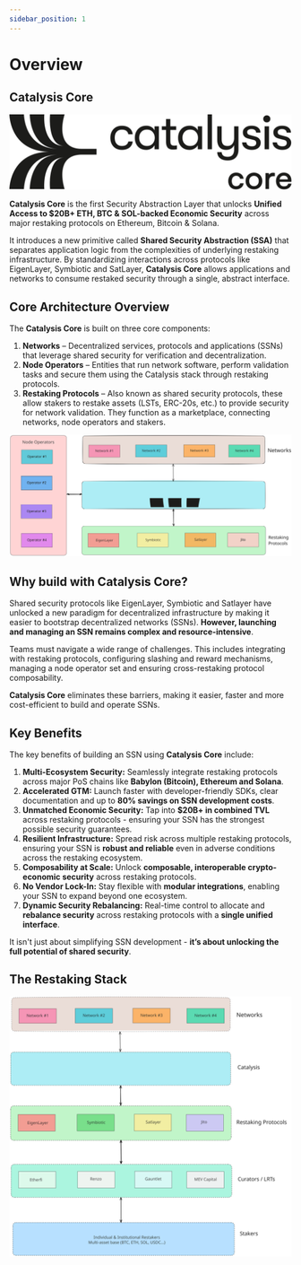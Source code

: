 ```yaml
---
sidebar_position: 1
---
```


# Overview

## Catalysis Core

<div style={{textAlign: 'center'}}>

![Core Logo](./images/Core.svg)

</div>

**Catalysis Core** is the first Security Abstraction Layer that unlocks **Unified Access to $20B+ ETH, BTC & SOL-backed Economic Security** across major restaking protocols on Ethereum, Bitcoin & Solana.

It introduces a new primitive called **Shared Security Abstraction (SSA)** that separates application logic from the complexities of underlying restaking infrastructure. By standardizing interactions across protocols like EigenLayer, Symbiotic and SatLayer, **Catalysis Core** allows applications and networks to consume restaked security through a single, abstract interface.

## Core Architecture Overview

The **Catalysis Core** is built on three core components:

1. **Networks** – Decentralized services, protocols and applications (SSNs) that leverage shared security for verification and decentralization.
2. **Node Operators** – Entities that run network software, perform validation tasks and secure them using the Catalysis stack through restaking protocols.
3. **Restaking Protocols** – Also known as shared security protocols, these allow stakers to restake assets (LSTs, ERC-20s, etc.) to provide security for network validation. They function as a marketplace, connecting networks, node operators and stakers.

<div style={{textAlign: 'center'}}>

![Simplified Stack](./images/arch-1.svg)

</div>

## Why build with Catalysis Core?

Shared security protocols like EigenLayer, Symbiotic and Satlayer have unlocked a new paradigm for decentralized infrastructure by making it easier to bootstrap decentralized networks (SSNs). **However, launching and managing an SSN remains complex and resource-intensive**.

Teams must navigate a wide range of challenges. This includes integrating with restaking protocols, configuring slashing and reward mechanisms, managing a node operator set and ensuring cross-restaking protocol composability.

**Catalysis Core** eliminates these barriers, making it easier, faster and more cost-efficient to build and operate SSNs.

## Key Benefits

The key benefits of building an SSN using **Catalysis Core** include:

1. **Multi-Ecosystem Security:** Seamlessly integrate restaking protocols across major PoS chains like **Babylon (Bitcoin), Ethereum and Solana**.
2. **Accelerated GTM:** Launch faster with developer-friendly SDKs, clear documentation and up to **80% savings on SSN development costs**.
3. **Unmatched Economic Security:** Tap into **$20B+ in combined TVL** across restaking protocols - ensuring your SSN has the strongest possible security guarantees.
4. **Resilient Infrastructure:** Spread risk across multiple restaking protocols, ensuring your SSN is **robust and reliable** even in adverse conditions across the restaking ecosystem.
5. **Composability at Scale:** Unlock **composable, interoperable crypto-economic security** across restaking protocols.
6. **No Vendor Lock-In:** Stay flexible with **modular integrations**, enabling your SSN to expand beyond one ecosystem.
7. **Dynamic Security Rebalancing:** Real-time control to allocate and **rebalance security** across restaking protocols with a **single unified interface**.

It isn't just about simplifying SSN development - **it’s about unlocking the full potential of shared security**.

## The Restaking Stack

![Expanded Stack](./images/full-arch.svg)
